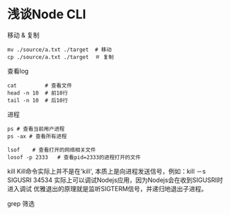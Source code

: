 # 浅谈Node CLI

移动 & 复制
```
mv ./source/a.txt ./target  # 移动
cp ./source/a.txt ./target  ＃ 复制
```

查看log

```
cat         # 查看文件
head -n 10  # 前10行
tail -n 10  # 后10行
```


进程

```
ps # 查看当前用户进程
ps -ax # 查看所有进程

lsof    # 查看打开的网络相关文件   
losof -p 2333   # 查看pid=2333的进程打开的文件

```

kill 
Kill命令实际上并不是在'kill', 本质上是向进程发送信号，例如：kill －s SIGUSRI 34534 实际上可以调试Nodejs应用，因为Nodejs会在收到SIGUSRI时进入调试
优雅退出的原理就是监听SIGTERM信号，并递归地退出子进程。

grep 筛选



